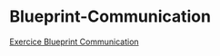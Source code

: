 # Blueprint-Communication

[Exercice Blueprint Communication](https://dev.epicgames.com/community/learning/courses/ZNv/unreal-engine-communication-des-blueprints/O2b2/unreal-engine-blueprint-de-niveau)
